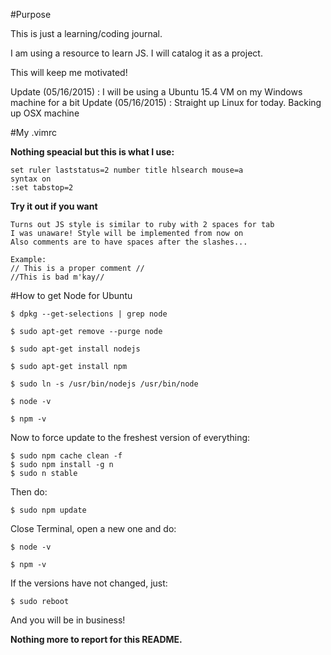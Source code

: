 #Purpose

This is just a learning/coding journal.

I am using a resource to learn JS. I will catalog it as a project.

This will keep me motivated!

Update (05/16/2015) : I will be using a Ubuntu 15.4 VM on my Windows machine for a bit
Update (05/16/2015) : Straight up Linux for today. Backing up OSX machine

#My .vimrc

**Nothing speacial but this is what I use:**

	set ruler laststatus=2 number title hlsearch mouse=a
 	syntax on
	:set tabstop=2

**Try it out if you want**

	Turns out JS style is similar to ruby with 2 spaces for tab
	I was unaware! Style will be implemented from now on
	Also comments are to have spaces after the slashes...

	Example:
	// This is a proper comment //
	//This is bad m'kay//

#How to get Node for Ubuntu

	$ dpkg --get-selections | grep node

	$ sudo apt-get remove --purge node

	$ sudo apt-get install nodejs
	
	$ sudo apt-get install npm

	$ sudo ln -s /usr/bin/nodejs /usr/bin/node

	$ node -v

	$ npm -v

Now to force update to the freshest version of everything:

	$ sudo npm cache clean -f
	$ sudo npm install -g n
	$ sudo n stable
	
Then do:

	$ sudo npm update


Close Terminal, open a new one and do:

	$ node -v

	$ npm -v

If the versions have not changed, just:

	$ sudo reboot

And you will be in business!

**Nothing more to report for this README.**


              
